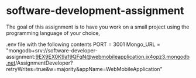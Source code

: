 # software-development-assignment
The goal of this assignment is to have you work on a small project using the programming language of your choice,

.env file with the following contents
PORT = 3001
Mongo_URL = "mongodb+srv://software-developer-assignment:9EX9EX0K9a19QFqN@webmobileapplication.jx4opz3.mongodb.net/AssignmentDeveloper?retryWrites=true&w=majority&appName=WebMobileApplication"
